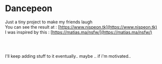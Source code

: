 # Dancepeon
Just a tiny project to make my friends laugh <br>
You can see the result at : [https://www.nispeon.tk](https://www.nispeon.tk)<br>
I was inspired by this : [https://matias.ma/nsfw/](https://matias.ma/nsfw/)

<br>
<br>

I'll keep adding stuff to it eventually.. maybe .. if i'm motivated..
